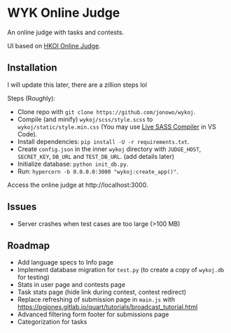 # WYK Online Judge
An online judge with tasks and contests.

UI based on [HKOI Online Judge](https://judge.hkoi.org).

## Installation
I will update this later, there are a zillion steps lol

Steps (Roughly):
- Clone repo with `git clone https://github.com/jonowo/wykoj`.
- Compile (and minify) `wykoj/scss/style.scss` to `wykoj/static/style.min.css`
  (You may use [Live SASS Compiler](https://marketplace.visualstudio.com/items?itemName=ritwickdey.live-sass) in VS Code).
- Install dependencies: `pip install -U -r requirements.txt`.
- Create `config.json` in the inner `wykoj` directory with `JUDGE_HOST`, `SECRET_KEY`, `DB_URL` and `TEST_DB_URL`. (add details later)
- Initialize database: `python init_db.py`.
- Run: `hypercorn -b 0.0.0.0:3000 "wykoj:create_app()"`.

Access the online judge at http://localhost:3000.

## Issues
- Server crashes when test cases are too large (>100 MB)

## Roadmap
- Add language specs to Info page
- Implement database migration for `test.py` (to create a copy of `wykoj.db` for testing)
- Stats in user page and contests page
- Task stats page (hide link during contest, contest redirect)
- Replace refreshing of submission page in `main.js` with
  https://pgjones.gitlab.io/quart/tutorials/broadcast_tutorial.html
- Advanced filtering form footer for submissions page
- Categorization for tasks
